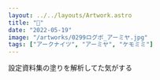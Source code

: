 ```yaml
---
layout: ../../layouts/Artwork.astro
title: "🐇"
date: "2022-05-19"
image: "/artworks/0299ログボ_アーミヤ.jpg"
tags: ["アークナイツ", "アーミヤ", "ケモミミ"]
---
```


設定資料集の塗りを解析してた気がする
